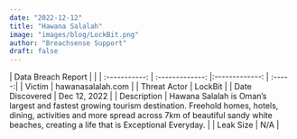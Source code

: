 ```yaml
---
date: "2022-12-12"
title: "Hawana Salalah"
image: "images/blog/LockBit.png"
author: "Breachsense Support"
draft: false
---
```


| Data Breach Report           |              | 
| :-----------: | :-------------:     |:-------------:    | :-----:|
| Victim      | hawanasalalah.com      | 
| Threat Actor      | LockBit      | 
| Date Discovered      | Dec 12, 2022      | 
| Description      | Hawana Salalah is Oman’s largest and fastest growing tourism destination. Freehold homes, hotels, dining, activities and more spread across 7km of beautiful sandy white beaches, creating a life that is Exceptional Everyday.       | 
| Leak Size      | N/A      | 

